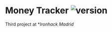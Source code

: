 # Money Tracker ![version](https://img.shields.io/badge/version-1.0.0-blue)

Third project at **Ironhack Madrid* 
 
